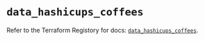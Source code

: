 # `data_hashicups_coffees`

Refer to the Terraform Registory for docs: [`data_hashicups_coffees`](https://registry.terraform.io/providers/hashicorp/hashicups/0.3.1/docs/data-sources/coffees).
